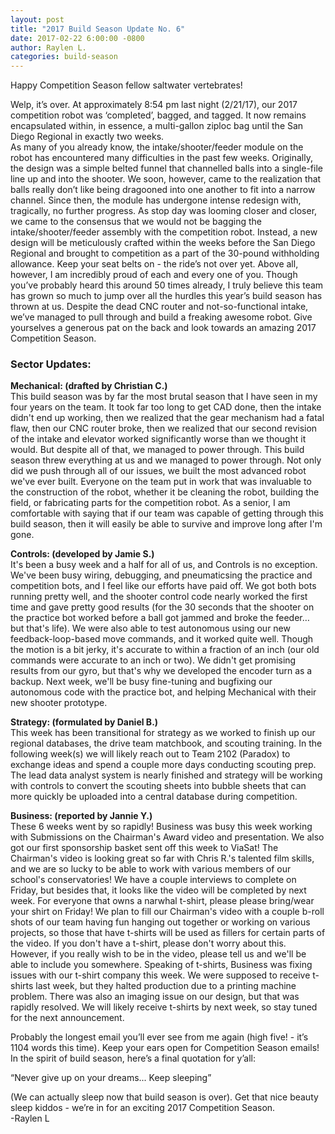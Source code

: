 ```yaml
---
layout: post
title: "2017 Build Season Update No. 6"
date: 2017-02-22 6:00:00 -0800
author: Raylen L.
categories: build-season
---
```


Happy Competition Season fellow saltwater vertebrates!

Welp, it’s over. At approximately 8:54 pm last night (2/21/17), our 2017 competition robot was ‘completed’, bagged, and tagged. It now remains encapsulated within, in essence, a multi-gallon ziploc bag until the San Diego Regional in exactly two weeks.  
As many of you already know, the intake/shooter/feeder module on the robot has encountered many difficulties in the past few weeks. Originally, the design was a simple belted funnel that channelled balls into a single-file line up and into the shooter. We soon, however, came to the realization that balls really don’t like being dragooned into one another to fit into a narrow channel. Since then, the module has undergone intense redesign with, tragically, no further progress. As stop day was looming closer and closer, we came to the consensus that we would not be bagging the intake/shooter/feeder assembly with the competition robot. Instead, a new design will be meticulously crafted within the weeks before the San Diego Regional and brought to competition as a part of the 30-pound withholding allowance. Keep your seat belts on - the ride’s not over yet.
Above all, however, I am incredibly proud of each and every one of you. Though you’ve probably heard this around 50 times already, I truly believe this team has grown so much to jump over all the hurdles this year’s build season has thrown at us. Despite the dead CNC router and not-so-functional intake, we’ve managed to pull through and build a freaking awesome robot. Give yourselves a generous pat on the back and look towards an amazing 2017 Competition Season.

### Sector Updates:
**Mechanical: (drafted by Christian C.)**  
This build season was by far the most brutal season that I have seen in my four years on the team. It took far too long to get CAD done, then the intake didn't end up working, then we realized that the gear mechanism had a fatal flaw, then our CNC router broke, then we realized that our second revision of the intake and elevator worked significantly worse than we thought it would. But despite all of that, we managed to power through. This build season threw everything at us and we managed to power through. Not only did we push through all of our issues, we built the most advanced robot we've ever built. Everyone on the team put in work that was invaluable to the construction of the robot, whether it be cleaning the robot, building the field, or fabricating parts for the competition robot. As a senior, I am comfortable with saying that if our team was capable of getting through this build season, then it will easily be able to survive and improve long after I'm gone.

**Controls: (developed by Jamie S.)**  
It's been a busy week and a half for all of us, and Controls is no exception. We've been busy wiring, debugging, and pneumaticsing the practice and competition bots, and I feel like our efforts have paid off. We got both bots running pretty well, and the shooter control code nearly worked the first time and gave pretty good results (for the 30 seconds that the shooter on the practice bot worked before a ball got jammed and broke the feeder… but that's life). We were also able to test autonomous using our new feedback-loop-based move commands, and it worked quite well. Though the motion is a bit jerky, it's accurate to within a fraction of an inch (our old commands were accurate to an inch or two). We didn't get promising results from our gyro, but that's why we developed the encoder turn as a backup. Next week, we'll be busy fine-tuning and bugfixing our autonomous code with the practice bot, and helping Mechanical with their new shooter prototype.

**Strategy: (formulated by Daniel B.)**  
This week has been transitional for strategy as we worked to finish up our regional databases, the drive team matchbook, and scouting training. In the following week(s) we will likely reach out to Team 2102 (Paradox) to exchange ideas and spend a couple more days conducting scouting prep. The lead data analyst system is nearly finished and strategy will be working with controls to convert the scouting sheets into bubble sheets that can more quickly be uploaded into a central database during competition.

**Business: (reported by Jannie Y.)**  
These 6 weeks went by so rapidly! Business was busy this week working with Submissions on the Chairman's Award video and presentation. We also got our first sponsorship basket sent off this week to ViaSat!
The Chairman's video is looking great so far with Chris R.'s talented film skills, and we are so lucky to be able to work with various members of our school's conservatories! We have a couple interviews to complete on Friday, but besides that, it looks like the video will be completed by next week. For everyone that owns a narwhal t-shirt, please please bring/wear your shirt on Friday! We plan to fill our Chairman's video with a couple b-roll shots of our team having fun hanging out together or working on various projects, so those that have t-shirts will be used as fillers for certain parts of the video. If you don't have a t-shirt, please don't worry about this. However, if you really wish to be in the video, please tell us and we'll be able to include you somewhere.
Speaking of t-shirts, Business was fixing issues with our t-shirt company this week. We were supposed to receive t-shirts last week, but they halted production due to a printing machine problem. There was also an imaging issue on our design, but that was rapidly resolved. We will likely receive t-shirts by next week, so stay tuned for the next announcement.

Probably the longest email you’ll ever see from me again (high five! - it’s 1104 words this time). Keep your ears open for Competition Season emails! In the spirit of build season, here’s a final quotation for y’all:  

“Never give up on your dreams... Keep sleeping”

(We can actually sleep now that build season is over). Get that nice beauty sleep kiddos - we’re in for an exciting 2017 Competition Season.  
-Raylen L
